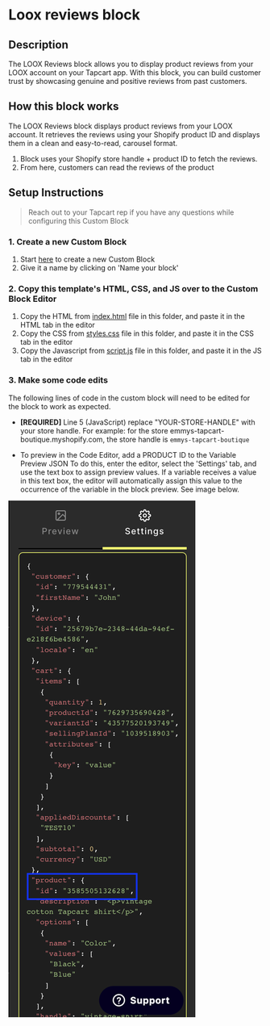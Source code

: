 
# Loox reviews block

## Description
The LOOX Reviews block allows you to display product reviews from your LOOX account on your Tapcart app. With this block, you can build customer trust by showcasing genuine and positive reviews from past customers.

## How this block works
The LOOX Reviews block displays product reviews from your LOOX account. It retrieves the reviews using your Shopify product ID and displays them in a clean and easy-to-read, carousel format.

1. Block uses your Shopify store handle + product ID to fetch the reviews.
2. From here, customers can read the reviews of the product

## Setup Instructions
> Reach out to your Tapcart rep if you have any questions while configuring this Custom Block

### 1. Create a new Custom Block
1. Start [here](https://app.tapcart.com/custom-blocks) to create a new Custom Block
2. Give it a name by clicking on 'Name your block'

### 2. Copy this template's HTML, CSS, and JS over to the Custom Block Editor
1. Copy the HTML from [index.html](https://github.com/Tapcart-Templates/custom-block-templates/edit/main/Loox%20Reviews/index.html) file in this folder, and paste it in the HTML tab in the editor
2. Copy the CSS from [styles.css](https://github.com/Tapcart-Templates/custom-block-templates/edit/main/Loox%20Reviews/styles.css) file in this folder, and paste it in the CSS tab in the editor
3. Copy the Javascript from [script.js](https://github.com/Tapcart-Templates/custom-block-templates/edit/main/Loox%20Reviews/scripts.js) file in this folder, and paste it in the JS tab in the editor

### 3. Make some code edits
The following lines of code in the custom block will need to be edited for the block to work as expected.

- **[REQUIRED]** Line 5 (JavaScript) replace "YOUR-STORE-HANDLE" with your store handle.  For example: for the store emmys-tapcart-boutique.myshopify.com, the store handle is `emmys-tapcart-boutique`

- To preview in the Code Editor, add a PRODUCT ID to the Variable Preview JSON To do this, enter the editor, select the 'Settings' tab, and use the text box to assign preview values. If a variable receives a value in this text box, the editor will automatically assign this value to the occurrence of the variable in the block preview.  See image below.

![Variable JSON object](../Loox%20Reviews%20-%20Carousel/assets/Screenshot%202023-05-18%20at%204.59.05%20PM.png)





